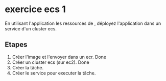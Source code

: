 # exercice ecs 1
En utilisant l'application les ressources de <sample-nodejs-app>, déployez l'application dans un service d'un cluster ecs.
## Etapes
1. Créer l'image et l'envoyer dans un ecr. Done
2. Créer un cluster ecs (sur ec2). Done
3. Créer la tâche.
4. Créer le service pour executer la tâche.